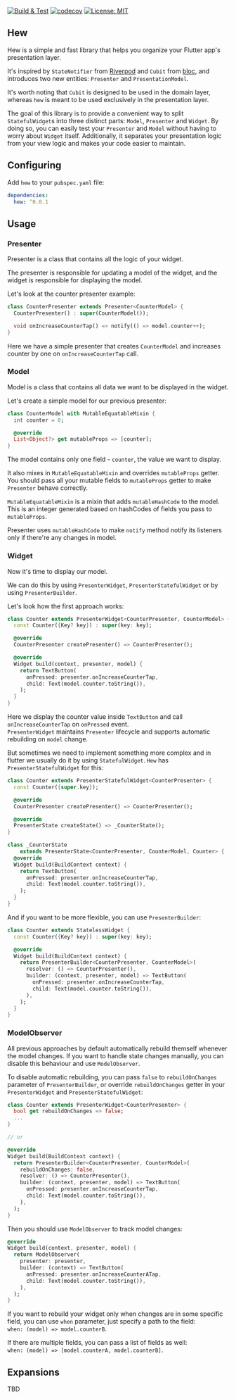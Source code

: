 <p>
<a href="https://github.com/festelo/hew/actions"><img src="https://github.com/festelo/hew/actions/workflows/tests.yml/badge.svg" alt="Build & Test"></a>
<a href="https://codecov.io/gh/festelo/hew"><img src="https://codecov.io/gh/festelo/hew/branch/main/graph/badge.svg" alt="codecov"></a>
<a href="https://opensource.org/licenses/mit"><img src="https://img.shields.io/badge/License-MIT-blue.svg" alt="License: MIT"></a>
</p>

## Hew

Hew is a simple and fast library that helps you organize your Flutter app's presentation layer.  

It's inspired by `StateNotifier` from [Riverpod](https://riverpod.dev/)  and `Cubit` from [bloc](https://pub.dev/packages/bloc), and introduces two new entities: `Presenter` and `PresentationModel`.  
  
It's worth noting that `Cubit` is designed to be used in the domain layer, whereas `hew` is meant to be used exclusively in the presentation layer.  

The goal of this library is to provide a convenient way to split `StatefulWidget`s into three distinct parts:  `Model`, `Presenter` and `Widget`. By doing so, you can easily test your `Presenter` and `Model` without having to worry about `Widget` itself. Additionally, it separates your presentation logic from your view logic and makes your code easier to maintain.

## Configuring

Add `hew` to your `pubspec.yaml` file:

```yaml
dependencies:
  hew: ^0.0.1
```

## Usage

### Presenter

Presenter is a class that contains all the logic of your widget.

The presenter is responsible for updating a model of the widget, and the widget is responsible for displaying the model.

Let's look at the counter presenter example:

```dart
class CounterPresenter extends Presenter<CounterModel> {
  CounterPresenter() : super(CounterModel());

  void onIncreaseCounterTap() => notify(() => model.counter++);
}
```

Here we have a simple presenter that creates `CounterModel` and increases counter by one on `onIncreaseCounterTap` call.

### Model

Model is a class that contains all data we want to be displayed in the widget.

Let's create a simple model for our previous presenter:

```dart
class CounterModel with MutableEquatableMixin {
  int counter = 0;

  @override
  List<Object?> get mutableProps => [counter];
}
```

The model contains only one field - `counter`, the value we want to display.  
  
It also mixes in `MutableEquatableMixin` and overrides `mutableProps` getter.  
You should pass all your mutable fields to `mutableProps` getter to make `Presenter` behave correctly.  
  
`MutableEquatableMixin` is a mixin that adds `mutableHashCode` to the model. This is an integer generated based on hashCodes of fields you pass to `mutableProps`.  
  
Presenter uses `mutableHashCode` to make `notify` method notify its listeners only if there're any changes in model.

### Widget

Now it's time to display our model.

We can do this by using `PresenterWidget`, `PresenterStatefulWidget` or by using `PresenterBuilder`. 

Let's look how the first approach works:

```dart
class Counter extends PresenterWidget<CounterPresenter, CounterModel> {
  const Counter({Key? key}) : super(key: key);

  @override
  CounterPresenter createPresenter() => CounterPresenter();

  @override
  Widget build(context, presenter, model) {
    return TextButton(
      onPressed: presenter.onIncreaseCounterTap,
      child: Text(model.counter.toString()),
    );
  }
}
```

Here we display the counter value inside `TextButton` and call `onIncreaseCounterTap` on `onPressed` event.   
`PresenterWidget` maintains `Presenter` lifecycle and supports automatic rebuilding on `model` change.
  
But sometimes we need to implement something more complex and in flutter we usually do it by using `StatefulWidget`. `Hew` has `PresenterStatefulWidget` for this:  


```dart
class Counter extends PresenterStatefulWidget<CounterPresenter> {
  const Counter({super.key});

  @override
  CounterPresenter createPresenter() => CounterPresenter();

  @override
  PresenterState createState() => _CounterState();
}

class _CounterState
    extends PresenterState<CounterPresenter, CounterModel, Counter> {
  @override
  Widget build(BuildContext context) {
    return TextButton(
      onPressed: presenter.onIncreaseCounterTap,
      child: Text(model.counter.toString()),
    );
  }
}
```

And if you want to be more flexible, you can use `PresenterBuilder`:

```dart
class Counter extends StatelessWidget {
  const Counter({Key? key}) : super(key: key);

  @override
  Widget build(BuildContext context) {
    return PresenterBuilder<CounterPresenter, CounterModel>(
      resolver: () => CounterPresenter(),
      builder: (context, presenter, model) => TextButton(
        onPressed: presenter.onIncreaseCounterTap,
        child: Text(model.counter.toString()),
      ),
    );
  }
}

```

### ModelObserver

All previous approaches by default automatically rebuild themself whenever the model changes. If you want to handle state changes manually, you can disable this behaviour and use `ModelObserver`.

To disable automatic rebuilding, you can pass `false` to `rebuildOnChanges` parameter of `PresenterBuilder`, or override `rebuildOnChanges` getter in your `PresenterWidget` and `PresenterStatefulWidget`:

```dart
class Counter extends PresenterWidget<CounterPresenter> {
  bool get rebuildOnChanges => false;
  ...
}

// or

@override
Widget build(BuildContext context) {
  return PresenterBuilder<CounterPresenter, CounterModel>(
    rebuildOnChanges: false,
    resolver: () => CounterPresenter(),
    builder: (context, presenter, model) => TextButton(
      onPressed: presenter.onIncreaseCounterTap,
      child: Text(model.counter.toString()),
    ),
  );
}
```

Then you should use `ModelObserver` to track model changes:

```dart
@override
Widget build(context, presenter, model) {
  return ModelObserver(
    presenter: presenter,
    builder: (context) => TextButton(
      onPressed: presenter.onIncreaseCounterATap,
      child: Text(model.counter.toString()),
    ),
  );
}
```

If you want to rebuild your widget only when changes are in some specific field, you can use `when` parameter, just specify a path to the field:  
`when: (model) => model.counterB`.   

If there are multiple fields, you can pass a list of fields as well:  
`when: (model) => [model.counterA, model.counterB]`.

## Expansions

TBD